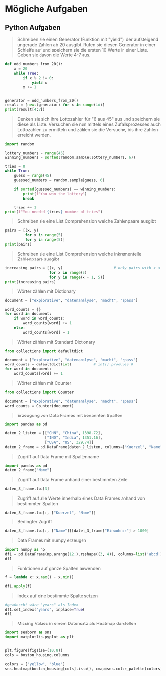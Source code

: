 # Mögliche Aufgaben

## Python Aufgaben
>Schreiben sie einen Generator (Funktion mit "yield"), der aufsteigend ungerade Zahlen ab 20 ausgibt. Rufen sie diesen Generator in einer Schleife auf und speichern sie die ersten 10 Werte in einer Liste. Geben sie davon die Werte 4-7 aus.
```python
def odd_numbers_from_20():
    x = 20
    while True:
        if x % 2 != 0:
            yield x
        x += 1


generator = odd_numbers_from_20()
result = [next(generator) for x in range(10)]
print(result[4:7])
```

>Denken sie sich ihre Lottozahlen für "6 aus 45" aus und speichern sie diese als Liste. Versuchen sie nun mittels eines Zufallsprozesses auch Lottozahlen zu ermitteln und zählen sie die Versuche, bis ihre Zahlen erreicht werden.

```python
import random

lottery_numbers = range(45)
winning_numbers = sorted(random.sample(lottery_numbers, 6))

tries = 0
while True:
    guess = range(45)
    guessed_numbers = random.sample(guess, 6)

    if sorted(guessed_numbers) == winning_numbers:
        print(f"You won the lottery")
        break

    tries += 1    
print(f"You needed {tries} number of tries")
```

> Schreiben sie eine List Comprehension welche Zahlenpaare ausgibt

```python
pairs = [(x, y)
         for x in range(5)
         for y in range(5)]
print(pairs)
```

> Schreiben sie eine List Comprehension welche inkrementelle Zahlenpaare ausgibt

```python
increasing_pairs = [(x, y)                       # only pairs with x < y,
                    for x in range(5)
                    for y in range(x + 1, 5)]
print(increasing_pairs)
```

> Wörter zählen mit Dictionary

```python
document = ["explorative", "datenanalyse", "macht", "spass"]

word_counts = {}
for word in document:
    if word in word_counts:
        word_counts[word] += 1
    else:
        word_counts[word] = 1
```

> Wörter zählen mit Standard Dictionary

```python
from collections import defaultdict

document = ["explorative", "datenanalyse", "macht", "spass"]
word_counts = defaultdict(int)          # int() produces 0
for word in document:
    word_counts[word] += 1
```

> Wörter zählen mit Counter

```python
from collections import Counter

document = ["explorative", "datenanalyse", "macht", "spass"]
word_counts = Counter(document)
```

 
> Erzeugung von Data Frames mit benannten Spalten

```python
import pandas as pd

daten_2_listen = [["CHN", "China", 1398.72],
                  ["IND", "India", 1351.16],
                  ["USA", "US", 329.74]]
daten_2_frame = pd.DataFrame(daten_2_listen, columns=["Kuerzel", "Name", "Einwohner"])
```

> Zugriff auf Data Frame mit Spaltenname

```python
import pandas as pd
daten_2_frame["Name"]
```

> Zugriff auf Data Frame anhand einer bestimmten Zeile

```python
daten_3_frame.loc[3]
```

> Zugriff auf alle Werte innerhalb eines Data Frames anhand von bestimmten Spalten

```python
daten_3_frame.loc[:, ["Kuerzel", "Name"]]
```

> Bedingter Zugriff

```python
daten_3_frame.loc[:, ["Name"]][daten_3_frame["Einwohner"] > 1000]
```

> Data Frames mit numpy erzeugen

```python
import numpy as np
df1 = pd.DataFrame(np.arange(12.).reshape((3, 4)), columns=list('abcd'))
df1
```

> Funktionen auf ganze Spalten anwenden
```python
f = lambda x: x.max() - x.min()

df1.apply(f)
```

> Index auf eine bestimmte Spalte setzen

```python
#gewünscht wäre "years" als Index
df1.set_index("years", inplace=True)
df1
```

> Missing Values in einem Datensatz als Heatmap darstellen
```python
import seaborn as sns
import matplotlib.pyplot as plt


plt.figure(figsize=(10,8))
cols = boston_housing.columns

colors = ["yellow", "blue"]
sns.heatmap(boston_housing[cols].isna(), cmap=sns.color_palette(colors))
```

